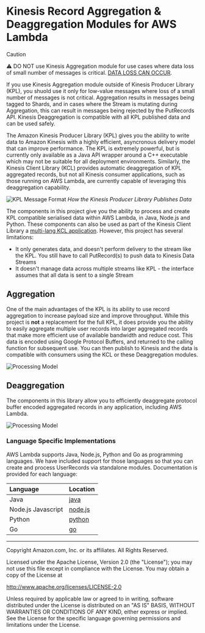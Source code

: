 # Kinesis Record Aggregation & Deaggregation Modules for AWS Lambda

> [!CAUTION]
> ⚠️ DO NOT use Kinesis Aggregation module for use cases where data loss of small number of messages is critical. [DATA LOSS CAN OCCUR](potential_data_loss.md).
> 
> If you use Kinesis Aggregation module outside of Kinesis Producer Library (KPL), you shuold use it only for low-value messages where loss of a small number of messages is not critical. Aggregation results in messages being tagged to Shards, and in cases where the Stream is mutating during Aggregation, this can result in messages being rejected by the PutRecords API. Kinesis Deaggregation is compatible with all KPL published data and can be used safely.

The Amazon Kinesis Producer Library (KPL) gives you the ability to write data to Amazon Kinesis with a highly efficient, asyncronous delivery model that can improve performance. The KPL is extremely powerful, but is currently only available as a Java API wrapper around a C++ executable which may not be suitable for all deployment environments. Similarly, the Kinesis Client Library (KCL) provides automatic deaggregation of KPL aggregated records, but not all Kinesis consumer applications, such as those running on AWS Lambda, are currently capable of leveraging this deaggregation capability.

![KPL Message Format](kpl-message-format.png)
_How the Kinesis Producer Library Publishes Data_

The components in this project give you the ability to process and create KPL compatible serialised data within AWS Lambda, in Java, Node.js and Python. These components can also be used as part of the Kinesis Client Library a [multi-lang KCL application](https://github.com/awslabs/amazon-kinesis-client/tree/v1.x/src/main/java/com/amazonaws/services/kinesis/multilang). However, this project has several limitations:

* It only generates data, and doesn't perform delivery to the stream like the KPL. You still have to call PutRecord(s) to push data to Kinesis Data Streams
* It doesn't manage data across multiple streams like KPL - the interface assumes that all data is sent to a single Stream

## Aggregation

One of the main advantages of the KPL is its ability to use record aggregation to increase payload size and improve throughput. While this project is __not__ a replacement for the full KPL, it does provide you the ability to easily aggregate multiple user records into larger aggregated records that make more efficient use of available bandwidth and reduce cost. This data is encoded using Google Protocol Buffers, and returned to the calling function for subsequent use. You can then publish to Kinesis and the data is compatible with consumers using the KCL or these Deaggregation modules.

![Processing Model](aggregation.png)

## Deaggregation

The components in this library allow you to efficiently deaggregate protocol buffer encoded aggregated records in any application, including AWS Lambda.
 
![Processing Model](processing.png)

### Language Specific Implementations

AWS Lambda supports Java, Node.js, Python and Go as programming languages. We have included support for those languages so that you can create and process UserRecords via standalone modules. Documentation is provided for each language:

| Language | Location |
:--- | :--- 
| Java | [java](java/) |
| Node.js Javascript | [node.js](node/) |
| Python | [python](python/) |
| Go | [go](go/) |

----

Copyright Amazon.com, Inc. or its affiliates. All Rights Reserved.

Licensed under the Apache License, Version 2.0 (the "License");
you may not use this file except in compliance with the License.
You may obtain a copy of the License at

   http://www.apache.org/licenses/LICENSE-2.0

Unless required by applicable law or agreed to in writing, software
distributed under the License is distributed on an "AS IS" BASIS,
WITHOUT WARRANTIES OR CONDITIONS OF ANY KIND, either express or implied.
See the License for the specific language governing permissions and
limitations under the License.

